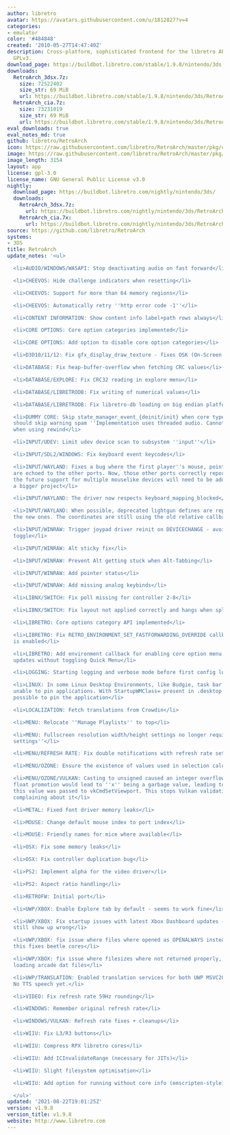```yaml
---
author: libretro
avatar: https://avatars.githubusercontent.com/u/1812827?v=4
categories:
- emulator
color: '#484848'
created: '2010-05-27T14:47:40Z'
description: Cross-platform, sophisticated frontend for the libretro API. Licensed
  GPLv3.
download_page: https://buildbot.libretro.com/stable/1.9.8/nintendo/3ds
downloads:
  RetroArch_3dsx.7z:
    size: 72522402
    size_str: 69 MiB
    url: https://buildbot.libretro.com/stable/1.9.8/nintendo/3ds/RetroArch_3dsx.7z
  RetroArch_cia.7z:
    size: 73231019
    size_str: 69 MiB
    url: https://buildbot.libretro.com/stable/1.9.8/nintendo/3ds/RetroArch_cia.7z
eval_downloads: true
eval_notes_md: true
github: libretro/RetroArch
icon: https://raw.githubusercontent.com/libretro/RetroArch/master/pkg/ctr/assets/default.png
image: https://raw.githubusercontent.com/libretro/RetroArch/master/pkg/ctr/assets/libretro_banner.png
image_length: 3154
layout: app
license: gpl-3.0
license_name: GNU General Public License v3.0
nightly:
  download_page: https://buildbot.libretro.com/nightly/nintendo/3ds/
  downloads:
    RetroArch_3dsx.7z:
      url: https://buildbot.libretro.com/nightly/nintendo/3ds/RetroArch_3dsx.7z
    RetroArch_cia.7x:
      url: https://buildbot.libretro.com/nightly/nintendo/3ds/RetroArch_cia.7z
source: https://github.com/libretro/RetroArch
systems:
- 3DS
title: RetroArch
update_notes: '<ul>

  <li>AUDIO/WINDOWS/WASAPI: Stop deactivating audio on fast forward</li>

  <li>CHEEVOS: Hide challenge indicators when resetting</li>

  <li>CHEEVOS: Support for more than 64 memory regions</li>

  <li>CHEEVOS: Automatically retry ''http error code -1''</li>

  <li>CONTENT INFORMATION: Show content info label+path rows always</li>

  <li>CORE OPTIONS: Core option categories implemented</li>

  <li>CORE OPTIONS: Add option to disable core option categories</li>

  <li>D3D10/11/12: Fix gfx_display_draw_texture - fixes OSK (On-Screen Keyboard) issues</li>

  <li>DATABASE: Fix heap-buffer-overflow when fetching CRC values</li>

  <li>DATABASE/EXPLORE: Fix CRC32 reading in explore menu</li>

  <li>DATABASE/LIBRETRODB: Fix writing of numerical values</li>

  <li>DATABASE/LIBRETRODB: Fix libretro-db loading on big endian platforms</li>

  <li>DUMMY CORE: Skip state_manager_event_{deinit/init} when core type is dummy,
  should skip warning spam ''Implementation uses threaded audio. Cannot use rewind..''
  when using rewind</li>

  <li>INPUT/UDEV: Limit udev device scan to subsystem ''input''</li>

  <li>INPUT/SDL2/WINDOWS: Fix keyboard event keycodes</li>

  <li>INPUT/WAYLAND: Fixes a bug where the first player''s mouse, pointer, and lightgun
  are echoed to the other ports. Now, those other ports correctly report zero. In
  the future support for multiple mouselike devices will need to be added, which is
  a bigger project</li>

  <li>INPUT/WAYLAND: The driver now respects keyboard_mapping_blocked</li>

  <li>INPUT/WAYLAND: When possible, deprecated lightgun defines are replaced with
  the new ones. The coordinates are still using the old relative callbacks</li>

  <li>INPUT/WINRAW: Trigger joypad driver reinit on DEVICECHANGE - avoids fullscreen
  toggle</li>

  <li>INPUT/WINRAW: Alt sticky fix</li>

  <li>INPUT/WINRAW: Prevent Alt getting stuck when Alt-Tabbing</li>

  <li>INPUT/WINRAW: Add pointer status</li>

  <li>INPUT/WINRAW: Add missing analog keybinds</li>

  <li>LIBNX/SWITCH: Fix poll missing for controller 2-8</li>

  <li>LIBNX/SWITCH: Fix layout not applied correctly and hangs when splitting joycons</li>

  <li>LIBRETRO: Core options category API implemented</li>

  <li>LIBRETRO: Fix RETRO_ENVIRONMENT_SET_FASTFORWARDING_OVERRIDE callback when runahead
  is enabled</li>

  <li>LIBRETRO: Add environment callback for enabling core option menu visibility
  updates without toggling Quick Menu</li>

  <li>LOGGING: Starting logging and verbose mode before first config load</li>

  <li>LINUX: In some Linux Desktop Environments, like Budgie, task bar feature is
  unable to pin applications. With StartupWMClass= present in .desktop file, it is
  possible to pin the application</li>

  <li>LOCALIZATION: Fetch translations from Crowdin</li>

  <li>MENU: Relocate ''Manage Playlists'' to top</li>

  <li>MENU: Fullscreen resolution width/height settings no longer require ''advanced
  settings''</li>

  <li>MENU/REFRESH RATE: Fix double notifications with refresh rate settings</li>

  <li>MENU/OZONE: Ensure the existence of values used in selection calculation</li>

  <li>MENU/OZONE/VULKAN: Casting to unsigned caused an integer overflow and after
  float promotion would lead to ''x'' being a garbage value, leading to problems when
  this value was passed to vkCmdSetViewport. This stops Vulkan validation layers from
  complaining about it</li>

  <li>METAL: Fixed font driver memory leaks</li>

  <li>MOUSE: Change default mouse index to port index</li>

  <li>MOUSE: Friendly names for mice where available</li>

  <li>OSX: Fix some memory leaks</li>

  <li>OSX: Fix controller duplication bug</li>

  <li>PS2: Implement alpha for the video driver</li>

  <li>PS2: Aspect ratio handling</li>

  <li>RETROFW: Initial port</li>

  <li>UWP/XBOX: Enable Explore tab by default - seems to work fine</li>

  <li>UWP/XBOX: Fix startup issues with latest Xbox Dashboard updates - ANGLE cores
  still show up wrong</li>

  <li>UWP/XBOX: fix issue where files where opened as OPENALWAYS instead of OPENEXISTING
  this fixes beetle cores</li>

  <li>UWP/XBOX: fix issue where filesizes where not returned properly, this fixes
  loading arcade dat files</li>

  <li>UWP/TRANSLATION: Enabled translation services for both UWP MSVC2017 and 2019.
  No TTS speech yet.</li>

  <li>VIDEO: Fix refresh rate 59Hz rounding</li>

  <li>WINDOWS: Remember original refresh rate</li>

  <li>WINDOWS/VULKAN: Refresh rate fixes + cleanups</li>

  <li>WIIU: Fix L3/R3 buttons</li>

  <li>WIIU: Compress RPX libretro cores</li>

  <li>WIIU: Add ICInvalidateRange (necessary for JITs)</li>

  <li>WIIU: Slight filesystem optimisation</li>

  <li>WIIU: Add option for running without core info (emscripten-style)</li>

  </ul>'
updated: '2021-08-22T19:01:25Z'
version: v1.9.8
version_title: v1.9.8
website: http://www.libretro.com
---
```

